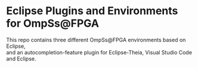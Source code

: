 # Eclipse Plugins and Environments for OmpSs@FPGA

This repo contains three different OmpSs@FPGA environments based on Eclipse,  
and an autocompletion-feature plugin for Eclipse-Theia, Visual Studio Code and Eclipse.
  
